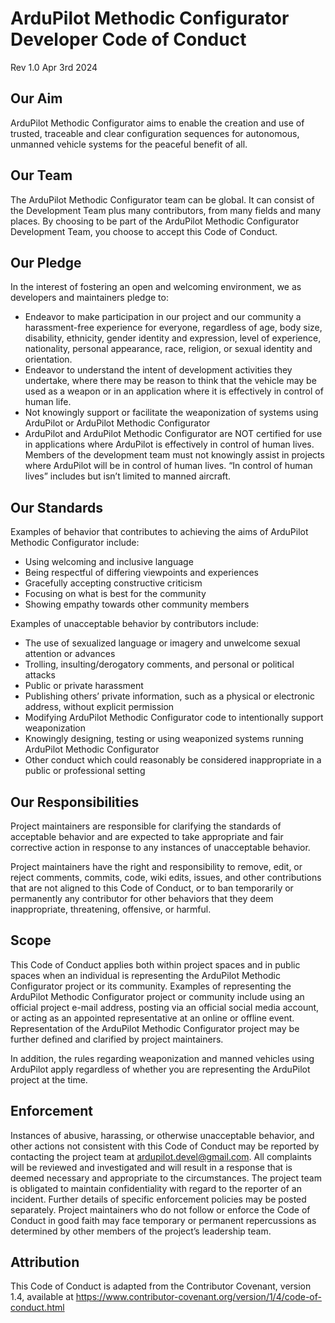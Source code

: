 ArduPilot Methodic Configurator Developer Code of Conduct
=========================================================

Rev 1.0 Apr 3rd 2024

Our Aim
-------

ArduPilot Methodic Configurator aims to enable the creation and use of
trusted, traceable and clear configuration sequences for autonomous,
unmanned vehicle systems for the peaceful benefit of all.

Our Team
--------

The ArduPilot Methodic Configurator team can be global. It can consist
of the Development Team plus many contributors, from many fields and
many places. By choosing to be part of the ArduPilot Methodic
Configurator Development Team, you choose to accept this Code of Conduct.

Our Pledge
----------

In the interest of fostering an open and welcoming environment, we as
developers and maintainers pledge to:

- Endeavor to make participation in our project and our community a
  harassment-free experience for everyone, regardless of age, body
  size, disability, ethnicity, gender identity and expression, level
  of experience, nationality, personal appearance, race, religion, or
  sexual identity and orientation.
- Endeavor to understand the intent of development activities they
  undertake, where there may be reason to think that the vehicle may
  be used as a weapon or in an application where it is effectively in
  control of human life.
- Not knowingly support or facilitate the weaponization of systems
  using ArduPilot or ArduPilot Methodic Configurator
- ArduPilot and ArduPilot Methodic Configurator are NOT certified for
  use in applications where ArduPilot is effectively in control of human
  lives. Members of the development team must not knowingly assist in
  projects where ArduPilot will be in control of human lives.
  “In control of human lives” includes but isn’t limited to manned
  aircraft.

Our Standards
-------------

Examples of behavior that contributes to achieving the aims of ArduPilot
Methodic Configurator include:

- Using welcoming and inclusive language
- Being respectful of differing viewpoints and experiences
- Gracefully accepting constructive criticism
- Focusing on what is best for the community
- Showing empathy towards other community members

Examples of unacceptable behavior by contributors include:

- The use of sexualized language or imagery and unwelcome sexual
  attention or advances
- Trolling, insulting/derogatory comments, and personal or political
  attacks
- Public or private harassment
- Publishing others’ private information, such as a physical or
  electronic address, without explicit permission
- Modifying ArduPilot Methodic Configurator code to intentionally support
  weaponization
- Knowingly designing, testing or using weaponized systems running
  ArduPilot Methodic Configurator
- Other conduct which could reasonably be considered inappropriate in
  a public or professional setting

Our Responsibilities
--------------------

Project maintainers are responsible for clarifying the standards of
acceptable behavior and are expected to take appropriate and fair
corrective action in response to any instances of unacceptable behavior.

Project maintainers have the right and responsibility to remove, edit,
or reject comments, commits, code, wiki edits, issues, and other
contributions that are not aligned to this Code of Conduct, or to ban
temporarily or permanently any contributor for other behaviors that they
deem inappropriate, threatening, offensive, or harmful.

Scope
-----

This Code of Conduct applies both within project spaces and in public
spaces when an individual is representing the ArduPilot Methodic
Configurator project or its community. Examples of representing the
ArduPilot Methodic Configurator project or community include using an
official project e-mail address, posting via an official social media
account, or acting as an appointed representative at an online or offline
event. Representation of the ArduPilot Methodic Configurator project
may be further defined and clarified by project maintainers.

In addition, the rules regarding weaponization and manned vehicles using
ArduPilot apply regardless of whether you are representing the ArduPilot
project at the time.

Enforcement
-----------

Instances of abusive, harassing, or otherwise unacceptable behavior, and
other actions not consistent with this Code of Conduct may be reported
by contacting the project team at <ardupilot.devel@gmail.com>. All
complaints will be reviewed and investigated and will result in a
response that is deemed necessary and appropriate to the circumstances.
The project team is obligated to maintain confidentiality with regard to
the reporter of an incident. Further details of specific enforcement
policies may be posted separately. Project maintainers who do not follow
or enforce the Code of Conduct in good faith may face temporary or
permanent repercussions as determined by other members of the project’s
leadership team.

Attribution
-----------

This Code of Conduct is adapted from the Contributor Covenant, version
1.4, available at
<https://www.contributor-covenant.org/version/1/4/code-of-conduct.html>
